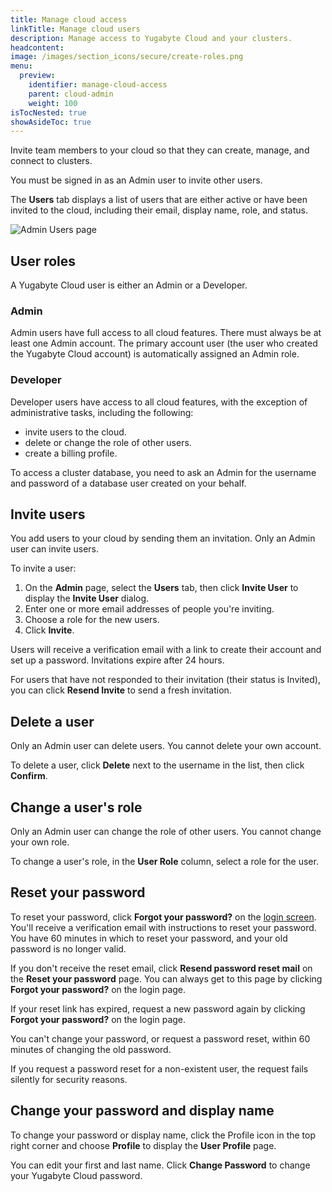 ```yaml
---
title: Manage cloud access
linkTitle: Manage cloud users
description: Manage access to Yugabyte Cloud and your clusters.
headcontent:
image: /images/section_icons/secure/create-roles.png
menu:
  preview:
    identifier: manage-cloud-access
    parent: cloud-admin
    weight: 100
isTocNested: true
showAsideToc: true
---
```


Invite team members to your cloud so that they can create, manage, and connect to clusters.

You must be signed in as an Admin user to invite other users.

The **Users** tab displays a list of users that are either active or have been invited to the cloud, including their email, display name, role, and status.

![Admin Users page](/images/yb-cloud/cloud-admin-users.png)

## User roles

A Yugabyte Cloud user is either an Admin or a Developer.

### Admin

Admin users have full access to all cloud features. There must always be at least one Admin account. The primary account user (the user who created the Yugabyte Cloud account) is automatically assigned an Admin role.

### Developer

Developer users have access to all cloud features, with the exception of administrative tasks, including the following:

- invite users to the cloud.
- delete or change the role of other users.
- create a billing profile.

To access a cluster database, you need to ask an Admin for the username and password of a database user created on your behalf.

## Invite users

You add users to your cloud by sending them an invitation. Only an Admin user can invite users.

To invite a user:

1. On the **Admin** page, select the **Users** tab, then click **Invite User** to display the **Invite User** dialog.
1. Enter one or more email addresses of people you're inviting.
1. Choose a role for the new users.
1. Click **Invite**.

Users will receive a verification email with a link to create their account and set up a password. Invitations expire after 24 hours.

For users that have not responded to their invitation (their status is Invited), you can click **Resend Invite** to send a fresh invitation.

## Delete a user

Only an Admin user can delete users. You cannot delete your own account.

To delete a user, click **Delete** next to the username in the list, then click **Confirm**.

## Change a user's role

Only an Admin user can change the role of other users. You cannot change your own role.

To change a user's role, in the **User Role** column, select a role for the user.

## Reset your password

To reset your password, click **Forgot your password?** on the [login screen](https://cloud.yugabyte.com/login). You'll receive a verification email with instructions to reset your password. You have 60 minutes in which to reset your password, and your old password is no longer valid.

If you don't receive the reset email, click **Resend password reset mail** on the **Reset your password** page. You can always get to this page by clicking **Forgot your password?** on the login page.

If your reset link has expired, request a new password again by clicking **Forgot your password?** on the login page.

You can't change your password, or request a password reset, within 60 minutes of changing the old password.

If you request a password reset for a non-existent user, the request fails silently for security reasons.

## Change your password and display name

To change your password or display name, click the Profile icon in the top right corner and choose **Profile** to display the **User Profile** page.

You can edit your first and last name. Click **Change Password** to change your Yugabyte Cloud password.
